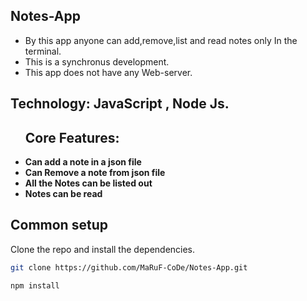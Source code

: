 ##  Notes-App 
  * By this app anyone can add,remove,list and read notes only In the terminal.
  * This is a synchronus development.
  * This app does not have any Web-server.
##  Technology: JavaScript , Node Js.

<ul>
  
<h2>Core Features:</h2> 
    <li><b>Can add a note in a json file</b></li>
    <li><b>Can Remove a note from json file</b></li>
    <li><b>All the Notes can be listed out</b>
    <li><b>Notes can be read</b>
    
</ul>

## Common setup

Clone the repo and install the dependencies.

```bash
git clone https://github.com/MaRuF-CoDe/Notes-App.git
```

```bash
npm install
```
